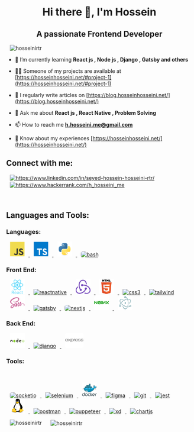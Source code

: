 <!DOCTYPE html>
<html>
	<head>
		<script>(link.js)</script>
		<style>(critical css)</style>
	</head>
	<body>
    <!--
**hosseinirtr/hosseinirtr** is a ✨ _special_ ✨ repository because its `README.md` (this file) appears on your GitHub profile.

Here are some ideas to get you started:

- 🔭 I’m currently working on ...
- 🌱 I’m currently learning ...
- 👯 I’m looking to collaborate on ...
- 🤔 I’m looking for help with ...
- 💬 Ask me about ...
- 📫 How to reach me: ...
- 😄 Pronouns: ...
- ⚡ Fun fact: ...
-->
<!-- <link  -->
<h1 align="center">Hi there 👋, I'm Hossein</h1>
<h2 align="center">A passionate Frontend Developer</h2>

<p align="left"> <img src="https://komarev.com/ghpvc/?username=hosseinirtr&label=Profile%20views&color=0e75b6&style=flat" alt="hosseinirtr" /> </p>

<!-- <p align="left"> <a href="https://github.com/ryo-ma/github-profile-trophy"><img src="https://github-profile-trophy.vercel.app/?username=hosseinirtr" alt="hosseinirtr" /></a> </p>
 -->

- 🌱 I’m currently learning **React js , Node js , Django , Gatsby and others**

<!-- - 🤝 I’m looking for help with [Hober Chat](https://github.com/hosseinirtr/HoberChat) -->

- 👨‍💻 Someone of my projects are available at [https://hosseinhosseini.net/#project-1](https://hosseinhosseini.net/#project-1)

- 📝 I regularly write articles on [https://blog.hosseinhosseini.net/](https://blog.hosseinhosseini.net/)

- 💬 Ask me about **React js , React Native , Problem Solving**

- 📫 How to reach me **h.hosseini.me@gmail.com**

- 📄 Know about my experiences [https://hosseinhosseini.net/](https://hosseinhosseini.net/)

<h2 align="left">Connect with me:</h2>
<p align="left">
<a href="https://www.linkedin.com/in/seyed-hossein-hosseini-rtr/" target="blank"><img align="center" src="https://www.vectorlogo.zone/logos/linkedin/linkedin-icon.svg" alt="https://www.linkedin.com/in/seyed-hossein-hosseini-rtr/" height="30" width="40" /></a>
<a href="https://www.hackerrank.com/https://www.hackerrank.com/h_hosseini_me" target="blank"><img align="center" src="https://raw.githubusercontent.com/rahuldkjain/github-profile-readme-generator/master/src/images/icons/Social/hackerrank.svg" alt="https://www.hackerrank.com/h_hosseini_me" height="30" width="40" /></a>
</p>

<br/>
<h2 align="left">Languages and Tools:</h2>
<h3 align="left">
Languages:
</h3>
<a href="https://developer.mozilla.org/en-US/docs/Web/JavaScript" target="_blank" rel="noreferrer"> <img src="https://raw.githubusercontent.com/devicons/devicon/master/icons/javascript/javascript-original.svg" alt="javascript" width="40" height="40"/> </a> 
<a href="https://www.typescriptlang.org/" target="_blank" rel="noreferrer"> <img src="https://raw.githubusercontent.com/devicons/devicon/master/icons/typescript/typescript-original.svg" alt="typescript" width="40" height="40"/> </a> 
<a href="https://www.python.org" target="_blank" rel="noreferrer"> <img src="https://raw.githubusercontent.com/devicons/devicon/master/icons/python/python-original.svg" alt="python" width="40" height="40"/> </a>
<a href="https://www.gnu.org/software/bash/" target="_blank" rel="noreferrer"> <img class="fff" src="https://www.vectorlogo.zone/logos/gnu_bash/gnu_bash-icon.svg" alt="bash" width="40" height="40"/> </a>

<h3 align="left">
Front End:
</h3>
<p align="left">
<a href="https://reactjs.org/" target="_blank" rel="noreferrer"> <img src="https://raw.githubusercontent.com/devicons/devicon/master/icons/react/react-original-wordmark.svg" alt="react" width="40" height="40"/> </a> 
<a href="https://reactnative.dev/" target="_blank" rel="noreferrer"> <img src="https://reactnative.dev/img/header_logo.svg" alt="reactnative" width="40" height="40"/> </a>
<a href="https://redux.js.org" target="_blank" rel="noreferrer"> <img src="https://raw.githubusercontent.com/devicons/devicon/master/icons/redux/redux-original.svg" alt="redux" width="40" height="40"/> </a>
<a href="https://www.w3.org/html/" target="_blank" rel="noreferrer"> <img src="https://raw.githubusercontent.com/devicons/devicon/master/icons/html5/html5-original-wordmark.svg" alt="html5" width="40" height="40"/> </a> 
<a href="https://www.w3schools.com/css/" target="_blank" rel="noreferrer"> 
<img src="https://www.vectorlogo.zone/logos/w3_css/w3_css-official.svg" alt="css3" width="40" height="40"/> </a>
<a href="https://tailwindcss.com/" target="_blank" rel="noreferrer"> <img src="https://www.vectorlogo.zone/logos/tailwindcss/tailwindcss-icon.svg" alt="tailwind" width="40" height="40"/> </a> 
<a href="https://sass-lang.com" target="_blank" rel="noreferrer"> <img src="https://raw.githubusercontent.com/devicons/devicon/master/icons/sass/sass-original.svg" alt="sass" width="40" height="40"/> </a> 
<a href="https://www.gatsbyjs.com/" target="_blank" rel="noreferrer"> <img src="https://www.vectorlogo.zone/logos/gatsbyjs/gatsbyjs-icon.svg" alt="gatsby" width="40" height="40"/> </a>
<a href="https://nextjs.org/" target="_blank" rel="noreferrer"> <img class="fff" src="https://cdn.worldvectorlogo.com/logos/nextjs-2.svg" alt="nextjs" width="40" height="40"/> </a> <a href="https://www.nginx.com" target="_blank" rel="noreferrer"> <img src="https://raw.githubusercontent.com/devicons/devicon/master/icons/nginx/nginx-original.svg" alt="nginx" width="40" height="40"/> </a>
<a href="https://www.electronjs.org" target="_blank" rel="noreferrer"> <img class="fff" src="https://raw.githubusercontent.com/devicons/devicon/master/icons/electron/electron-original.svg" alt="electron" width="40" height="40"/> </a>
</p>
<h3 align="left">
Back End:
</h3>
<a href="https://nodejs.org" target="_blank" rel="noreferrer"> <img src="https://raw.githubusercontent.com/devicons/devicon/master/icons/nodejs/nodejs-original-wordmark.svg" alt="nodejs" width="40" height="40"/> </a> 
<a href="https://www.djangoproject.com/" target="_blank" rel="noreferrer"> <img src="https://www.vectorlogo.zone/logos/djangoproject/djangoproject-ar21.svg" alt="django" width="60" height="40"/> </a> 
<a href="https://expressjs.com" target="_blank" rel="noreferrer"> <img class="fff" src="https://raw.githubusercontent.com/devicons/devicon/master/icons/express/express-original-wordmark.svg" alt="express" width="50" height="40"/> </a>
<br/>

<h3 align="left">
Tools:
</h3>
<br/>

<p align="left">
<a href="https://socket.io/" target="_blank" rel="noreferrer"> <img class="fff" src="https://www.vectorlogo.zone/logos/socketio/socketio-ar21.svg" alt="socketio" width="70" height="40"/> </a> 
<a href="https://www.selenium.dev" target="_blank" rel="noreferrer"> <img src="https://raw.githubusercontent.com/detain/svg-logos/780f25886640cef088af994181646db2f6b1a3f8/svg/selenium-logo.svg" alt="selenium" width="40" height="40"/> </a> 
<a href="https://www.docker.com/" target="_blank" rel="noreferrer"> <img src="https://raw.githubusercontent.com/devicons/devicon/master/icons/docker/docker-original-wordmark.svg" alt="docker" width="40" height="40"/> </a>
<a href="https://www.figma.com/" target="_blank" rel="noreferrer"> <img src="https://www.vectorlogo.zone/logos/figma/figma-icon.svg" alt="figma" width="40" height="40"/> </a> 
<a href="https://git-scm.com/" target="_blank" rel="noreferrer"> <img src="https://www.vectorlogo.zone/logos/git-scm/git-scm-icon.svg" alt="git" width="40" height="40"/> </a>
<a href="https://jestjs.io" target="_blank" rel="noreferrer"> <img src="https://www.vectorlogo.zone/logos/jestjsio/jestjsio-icon.svg" alt="jest" width="40" height="40"/> </a>
<a href="https://www.linux.org/" target="_blank" rel="noreferrer"> <img src="https://raw.githubusercontent.com/devicons/devicon/master/icons/linux/linux-original.svg" alt="linux" width="40" height="40"/> </a> 
<a href="https://postman.com" target="_blank" rel="noreferrer"> <img src="https://www.vectorlogo.zone/logos/getpostman/getpostman-icon.svg" alt="postman" width="40" height="40"/> </a>
<a href="https://github.com/puppeteer/puppeteer" target="_blank" rel="noreferrer"> <img src="https://www.vectorlogo.zone/logos/pptrdev/pptrdev-official.svg" alt="puppeteer" width="40" height="40"/> </a> 
<a href="https://www.adobe.com/products/xd.html" target="_blank" rel="noreferrer"> <img src="https://cdn.worldvectorlogo.com/logos/adobe-xd.svg" alt="xd" width="40" height="40"/> </a>
<a href="https://www.chartjs.org" target="_blank" rel="noreferrer"> <img src="https://www.chartjs.org/media/logo-title.svg" alt="chartjs" width="40" height="40"/> </a> </p>

<p><img align="left" src="https://github-readme-stats.vercel.app/api/top-langs?username=hosseinirtr&show_icons=true&locale=en&layout=compact" alt="hosseinirtr" /></p>

<style>
    img{
        margin: 0 10px 0 10px
    }
    .fff{
        background-color: #fff; /* Blue */
        border-radius: 5px
    }
</style>
<p>&nbsp;<img align="center" src="https://github-readme-stats.vercel.app/api?username=hosseinirtr&show_icons=true&locale=en" alt="hosseinirtr" /></p>
<script>importCSS('./style/style.css')</script>
</body>
</html>
